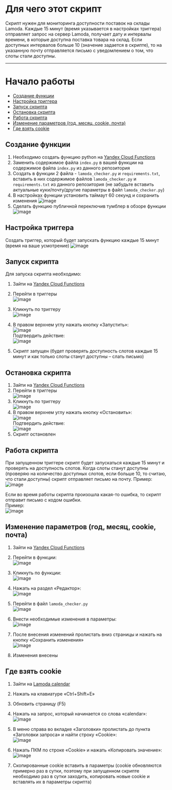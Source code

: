 # Для чего этот скрипт

Скрипт нужен для мониторинга доступности поставок на склады Lamoda. 
Каждые 15 минут (время указывается в настройках триггера) отправляет запрос на сервер Lamoda, получает дату и интервалы времени, в которые доступна поставка товара на склад. Если доступных интервалов больше 10 (значение задается в скрипте), то на указанную почту отправляется письмо с уведомлением о том, что слоты стали доступны.

_______
# Начало работы
* [Создание функции](#создание-функции)
* [Настройка триггера](#настройка-триггера)
* [Запуск скрипта](#запуск-скрипта)
* [Остановка скрипта](#остановка-скрипта)
* [Работа скрипта](#работа-скрипта)
* [Изменение параметров (год, месяц, cookie, почта)](#изменение-параметров-год-месяц-cookie-почта)
* [Где взять cookie](#где-взять-cookie)



## Создание функции
1. Необходимо создать функцию python на [Yandex Cloud Functions](https://console.yandex.cloud/folders) 
2. Заменить содержимое файла `index.py` в вашей функции на содержимое файла `index.py` из данного репозитория
3. Создать в функции 2 файла - `lamoda_checker.py` и `requirements.txt`, вставить в них содержимое файлов `lamoda_checker.py` и `requirements.txt` из данного репозитория (не забудьте вставить актуальные куки/почту/другие параметры в файл `lamoda_checker.py`)
4. В настройках функции установить таймаут 60 секунд и сохранить изменения
![image](https://github.com/user-attachments/assets/7b72ff96-543e-4886-9ad9-751239dee50f) 
5. Сделать функцию публичной переключив тумблер в обзоре функции
![image](https://github.com/user-attachments/assets/251ebed7-2ee7-4a82-87cb-db9e51597b18)




## Настройка триггера

Создать триггер, который будет запускать функцию каждые 15 минут (время на ваше усмотрение)
![image](https://github.com/user-attachments/assets/84fcbbf3-58c6-4e24-9e97-7a6b8b90fa14)



## Запуск скрипта

Для запуска скрипта необходимо:
1.	Зайти на [Yandex Cloud Functions](https://console.yandex.cloud/folders) 
2.	Перейти в триггеры <br>
![image](https://github.com/user-attachments/assets/c133a1b2-3391-412f-ad8c-d323d5c13b1f)

3.	Кликнуть по триггеру <br>
![image](https://github.com/user-attachments/assets/022810c2-777f-4802-8244-7c61007b2f22)

4.	В правом верхнем углу нажать кнопку «Запустить»: <br>
![image](https://github.com/user-attachments/assets/96b367a9-c0ab-48a2-950a-5b31ea64a328) <br>
Подтвердить действие: <br>
![image](https://github.com/user-attachments/assets/96f6b7ff-4808-4a87-afa2-d34546aa0464)
5.	Скрипт запущен (будет проверять доступность слотов каждые 15 минут и как только слоты станут доступны – слать письмо)


## Остановка скрипта

1.	Зайти на [Yandex Cloud Functions](https://console.yandex.cloud/folders) 
2.	Перейти в триггеры  <br>
![image](https://github.com/user-attachments/assets/50766b2a-eec7-49a5-ac70-89dc429bd7d0)
3.	Кликнуть по триггеру  <br>
![image](https://github.com/user-attachments/assets/e91a3f46-8bbf-436e-9dd1-c93edaf33e6d)
4.	В правом верхнем углу нажать кнопку «Остановить»:  <br>
![image](https://github.com/user-attachments/assets/3994ec7e-c1ef-4a5b-a4c7-23c4eb178efa) <br>
Подтвердить действие: <br>
![image](https://github.com/user-attachments/assets/2dc12cd0-d367-4511-8ab9-41b05a48cd47)
5.	Скрипт остановлен


## Работа скрипта

При запущенном триггере скрипт будет запускаться каждые 15 минут и проверять на доступность слотов.
Когда слоты станут доступны (проверяю на количество доступных слотов, если больше 10, то считаю, что стали доступны) скрипт отправляет письмо на почту.
Пример:  <br>
![image](https://github.com/user-attachments/assets/2bea61c1-f83d-4e84-a5cd-220536d52e23)

Если во время работы скрипта произошла какая-то ошибка, то скрипт отправит письмо с кодом ошибки. <br>
Пример: <br>
![image](https://github.com/user-attachments/assets/ec1e3dcd-bb6e-4410-b2ca-e32cb968454a)


## Изменение параметров (год, месяц, cookie, почта)

1.	Зайти на [Yandex Cloud Functions](https://console.yandex.cloud/folders) 
2.	Перейти в функции: <br>
 ![image](https://github.com/user-attachments/assets/8bda57bd-3bd4-494e-8230-756831f1d33d)

3.	Кликнуть по функции: <br>
 ![image](https://github.com/user-attachments/assets/d91f2d4a-fbe5-4e2e-b235-749585e7d858)

4.	Нажать на раздел «Редактор»: <br>
 ![image](https://github.com/user-attachments/assets/898f4659-205b-4627-a3c5-9dd650f066c6)

5.	Перейти в файл `lamoda_checker.py` <br>
 ![image](https://github.com/user-attachments/assets/e4f9e3e1-1886-42da-a8c1-9b56cefac9a6)

6.	Внести необходимые изменения в параметры: <br>
 ![image](https://github.com/user-attachments/assets/04b833a9-dbff-4b5f-accb-eeec9b1a74b4)

7.	После внесения изменений пролистать вниз страницы и нажать на кнопку «Сохранить изменения» <br>
 ![image](https://github.com/user-attachments/assets/9f7c5009-0b34-46d3-833e-4f6127785b1e)

8.	Изменения внесены


## Где взять cookie

1.	Зайти на [Lamoda calendar](https://gm.lamoda.ru/calendar) 
2.	Нажать на клавиатуре «Ctrl+Shift+E»
3.	Обновить страницу (F5)
4.	Нажать на запрос, который начинается со слова «calendar»: <br>
 ![image](https://github.com/user-attachments/assets/19957b68-deb0-4469-977f-45de42ffaf25)

5.	В меню справа во вкладке «Заголовки» пролистать до пункта «Заголовки запроса» и найти строку «Cookie»: <br>
 ![image](https://github.com/user-attachments/assets/18322764-afee-4d26-bef1-c30f77216477)

6.	Нажать ПКМ по строке «Cookie» и нажать «Копировать значение»: <br>
 ![image](https://github.com/user-attachments/assets/49fe78f3-46f5-4760-8675-f3f370017893)

7.	Скопированные cookie вставить в параметры (cookie обновляются примерно раз в сутки, поэтому при запущенном скрипте необходимо раз в сутки заходить, копировать новые cookie и вставлять их в параметры скрипта)
